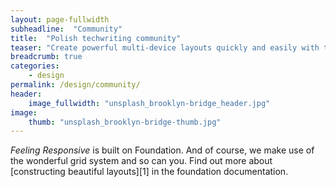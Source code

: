 ```yaml
---
layout: page-fullwidth
subheadline:  "Community"
title:  "Polish techwriting community"
teaser: "Create powerful multi-device layouts quickly and easily with the 12-column, nest-able Foundation grid."
breadcrumb: true
categories:
    - design
permalink: /design/community/
header:
    image_fullwidth: "unsplash_brooklyn-bridge_header.jpg"
image:
    thumb: "unsplash_brooklyn-bridge-thumb.jpg"
---
```

*Feeling Responsive* is built on Foundation. And of course, we make use of the wonderful grid system and so can you. Find out more about [constructing  beautiful layouts][1] in the foundation documentation.
